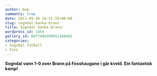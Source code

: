 ```yaml
---
author: bep
comments: true
date: 2011-09-26 16:51:55+00:00
slug: sogndal-banka-brann
title: Sogndal banka Brann!
wordpress_id: 1454
gallery_id: 6077496399951268401
categories:
- Sogndal fotball
- Foto
---
```


**Sogndal vann 1-0 over Brann på Fosshaugane i går kveld. Ein fantastisk kamp!**

